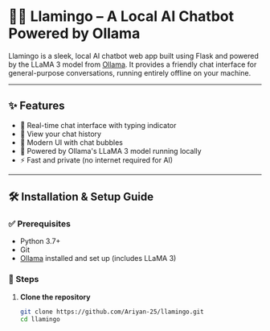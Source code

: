 # 🤖🦩 Llamingo – A Local AI Chatbot Powered by Ollama

Llamingo is a sleek, local AI chatbot web app built using Flask and powered by the LLaMA 3 model from [Ollama](https://ollama.com/). It provides a friendly chat interface for general-purpose conversations, running entirely offline on your machine.

---

## ✨ Features

- 💬 Real-time chat interface with typing indicator
- 💾 View your chat history
- 🎨 Modern UI with chat bubbles 
- 🔌 Powered by Ollama's LLaMA 3 model running locally
- ⚡ Fast and private (no internet required for AI)

---

## 🛠️ Installation & Setup Guide

### ✅ Prerequisites

- Python 3.7+
- Git
- [Ollama](https://ollama.com/) installed and set up (includes LLaMA 3)

### 🧩 Steps

1. **Clone the repository**

   ```bash
   git clone https://github.com/Ariyan-25/llamingo.git
   cd llamingo
